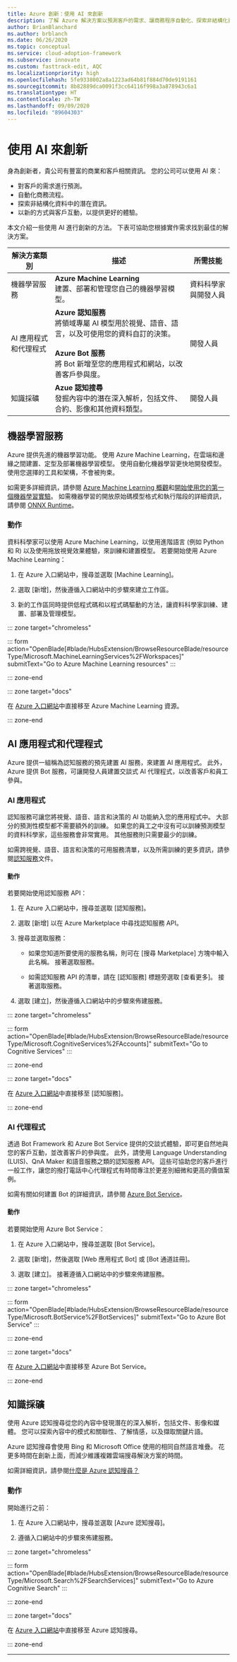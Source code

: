 ```yaml
---
title: Azure 創新：使用 AI 來創新
description: 了解 Azure 解決方案以預測客戶的需求、讓商務程序自動化、探索非結構化資料中的潛在資訊，並以新的方式與客戶互動，以提供更好的體驗。
author: BrianBlanchard
ms.author: brblanch
ms.date: 06/26/2020
ms.topic: conceptual
ms.service: cloud-adoption-framework
ms.subservice: innovate
ms.custom: fasttrack-edit, AQC
ms.localizationpriority: high
ms.openlocfilehash: 5fe9338002a8a1223ad64b81f884d70de9191161
ms.sourcegitcommit: 8b82889dca0091f3cc64116f998a3a878943c6a1
ms.translationtype: HT
ms.contentlocale: zh-TW
ms.lasthandoff: 09/09/2020
ms.locfileid: "89604303"
---
```

<!-- cSpell:ignore ONNX -->

# <a name="innovate-with-ai"></a>使用 AI 來創新

身為創新者，貴公司有豐富的商業和客戶相關資訊。 您的公司可以使用 AI 來：

- 對客戶的需求進行預測。
- 自動化商務流程。
- 探索非結構化資料中的潛在資訊。
- 以新的方式與客戶互動，以提供更好的體驗。

 本文介紹一些使用 AI 進行創新的方法。 下表可協助您根據實作需求找到最佳的解決方案。

| 解決方案類別 | 描述                                                                                                                              | 所需技能              |
|-----------------------------|------------------------------------------------------------------------------------------------------------------------------------------|------------------------------|
| 機器學習服務            | **Azure Machine Learning** <br> 建置、部署和管理您自己的機器學習模型。                                                       | 資料科學家與開發人員 |
| AI 應用程式和代理程式             | **Azure 認知服務** <br> 將領域專屬 AI 模型用於視覺、語音、語言，以及可使用您的資料自訂的決策。 <br><br> **Azure Bot 服務** <br> 將 Bot 新增至您的應用程式和網站，以改善客戶參與度。 | 開發人員                    |
| 知識採礦            | **Azue 認知搜尋** <br> 發掘內容中的潛在深入解析，包括文件、合約、影像和其他資料類型。      | 開發人員                    |

## <a name="machine-learning"></a>機器學習服務

Azure 提供先進的機器學習功能。 使用 Azure Machine Learning，在雲端和邊緣之間建置、定型及部署機器學習模型。 使用自動化機器學習更快地開發模型。 使用您選擇的工具和架構，不會被拘束。

如需更多詳細資訊，請參閱 [Azure Machine Learning 概觀](/azure/machine-learning/overview-what-is-azure-ml)和[開始使用您的第一個機器學習實驗](/azure/machine-learning/tutorial-1st-experiment-sdk-setup)。 如需機器學習的開放原始碼模型格式和執行階段的詳細資訊，請參閱 [ONNX Runtime](http://onnxruntime.ai)。

<!-- markdownlint-disable MD024 -->

### <a name="action"></a>動作

資料科學家可以使用 Azure Machine Learning，以使用進階語言 (例如 Python 和 R) 以及使用拖放視覺效果體驗，來訓練和建置模型。 若要開始使用 Azure Machine Learning：

1. 在 Azure 入口網站中，搜尋並選取 [Machine Learning]。

1. 選取 [新增]，然後遵循入口網站中的步驟來建立工作區。

1. 新的工作區同時提供低程式碼和以程式碼驅動的方法，讓資料科學家訓練、建置、部署及管理模型。

::: zone target="chromeless"

<!-- markdownlint-disable DOCSMD001 -->

::: form action="OpenBlade[#blade/HubsExtension/BrowseResourceBlade/resourceType/Microsoft.MachineLearningServices%2FWorkspaces]" submitText="Go to Azure Machine Learning resources" :::

<!-- markdownlint-enable DOCSMD001 -->

::: zone-end

::: zone target="docs"

在 [Azure 入口網站](https://portal.azure.com/#blade/HubsExtension/BrowseResourceBlade/resourceType/Microsoft.MachineLearningServices%2FWorkspaces)中直接移至 Azure Machine Learning 資源。

::: zone-end

## <a name="ai-applications-and-agents"></a>AI 應用程式和代理程式

Azure 提供一組稱為認知服務的預先建置 AI 服務，來建置 AI 應用程式。 此外，Azure 提供 Bot 服務，可讓開發人員建置交談式 AI 代理程式，以改善客戶和員工參與。

### <a name="ai-applications"></a>AI 應用程式

認知服務可讓您將視覺、語音、語言和決策的 AI 功能納入您的應用程式中。 大部分的預測性模型都不需要額外的訓練。 如果您的員工之中沒有可以訓練預測模型的資料科學家，這些服務會非常實用。 其他服務則只需要最少的訓練。

如需跨視覺、語音、語言和決策的可用服務清單，以及所需訓練的更多資訊，請參閱[認知服務](/azure/cognitive-services/cognitive-services-and-machine-learning#service-requirements-for-the-data-model)文件。

#### <a name="action"></a>動作

若要開始使用認知服務 API：

1. 在 Azure 入口網站中，搜尋並選取 [認知服務]。

1. 選取 [新增] 以在 Azure Marketplace 中尋找認知服務 API。

1. 搜尋並選取服務：

    - 如果您知道所要使用的服務名稱，則可在 [搜尋 Marketplace] 方塊中輸入此名稱。 接著選取服務。

    - 如需認知服務 API 的清單，請在 [認知服務] 標題旁選取 [查看更多]。 接著選取服務。

1. 選取 [建立]，然後遵循入口網站中的步驟來佈建服務。

::: zone target="chromeless"

<!-- markdownlint-disable DOCSMD001 -->

::: form action="OpenBlade[#blade/HubsExtension/BrowseResourceBlade/resourceType/Microsoft.CognitiveServices%2FAccounts]" submitText="Go to Cognitive Services" :::

<!-- markdownlint-enable DOCSMD001 -->

::: zone-end

::: zone target="docs"

在 [Azure 入口網站](https://portal.azure.com/#blade/HubsExtension/BrowseResourceBlade/resourceType/Microsoft.CognitiveServices%2FAccounts)中直接移至 [認知服務]。

::: zone-end

### <a name="ai-agents"></a>AI 代理程式

透過 Bot Framework 和 Azure Bot Service 提供的交談式體驗，即可更自然地與您的客戶互動，並改善客戶的參與度。 此外，請使用 Language Understanding (LUIS)、QnA Maker 和語音服務之類的認知服務 API。 這些可協助您的客戶進行一般工作，讓您的撥打電話中心代理程式有時間專注於更差別細微和更高的價值案例。

如需有關如何建置 Bot 的詳細資訊，請參閱 [Azure Bot Service](/learn/paths/create-bots-with-the-azure-bot-service/)。

#### <a name="action"></a>動作

若要開始使用 Azure Bot Service：

1. 在 Azure 入口網站中，搜尋並選取 [Bot Service]。

1. 選取 [新增]，然後選取 [Web 應用程式 Bot] 或 [Bot 通道註冊]。

1. 選取 [建立]。 接著遵循入口網站中的步驟來佈建服務。

::: zone target="chromeless"

<!-- markdownlint-disable DOCSMD001 -->

::: form action="OpenBlade[#blade/HubsExtension/BrowseResourceBlade/resourceType/Microsoft.BotService%2FBotServices]" submitText="Go to Azure Bot Service" :::

<!-- markdownlint-enable DOCSMD001 -->

::: zone-end

::: zone target="docs"

在 [Azure 入口網站](https://portal.azure.com/#blade/HubsExtension/BrowseResourceBlade/resourceType/Microsoft.BotService%2FBotServices)中直接移至 Azure Bot Service。

::: zone-end

## <a name="knowledge-mining"></a>知識採礦

使用 Azure 認知搜尋從您的內容中發現潛在的深入解析，包括文件、影像和媒體。 您可以探索內容中的模式和關聯性、了解情感，以及擷取關鍵片語。

<!-- docutune:ignore "Azure Search" -->

Azure 認知搜尋會使用 Bing 和 Microsoft Office 使用的相同自然語言堆疊。 花更多時間在創新上面，而減少維護複雜雲端搜尋解決方案的時間。

如需詳細資訊，請參閱[什麼是 Azure 認知搜尋？](/azure/search/search-what-is-azure-search)

### <a name="action"></a>動作

開始進行之前：

1. 在 Azure 入口網站中，搜尋並選取 [Azure 認知搜尋]。

1. 遵循入口網站中的步驟來佈建服務。

::: zone target="chromeless"

<!-- markdownlint-disable DOCSMD001 -->

::: form action="OpenBlade[#blade/HubsExtension/BrowseResourceBlade/resourceType/Microsoft.Search%2FSearchServices]" submitText="Go to Azure Cognitive Search" :::

<!-- markdownlint-enable DOCSMD001 -->

::: zone-end

::: zone target="docs"

在 [Azure 入口網站](https://portal.azure.com/#blade/HubsExtension/BrowseResourceBlade/resourceType/Microsoft.Search%2FSearchServices)中直接移至 Azure 認知搜尋。

::: zone-end

---
